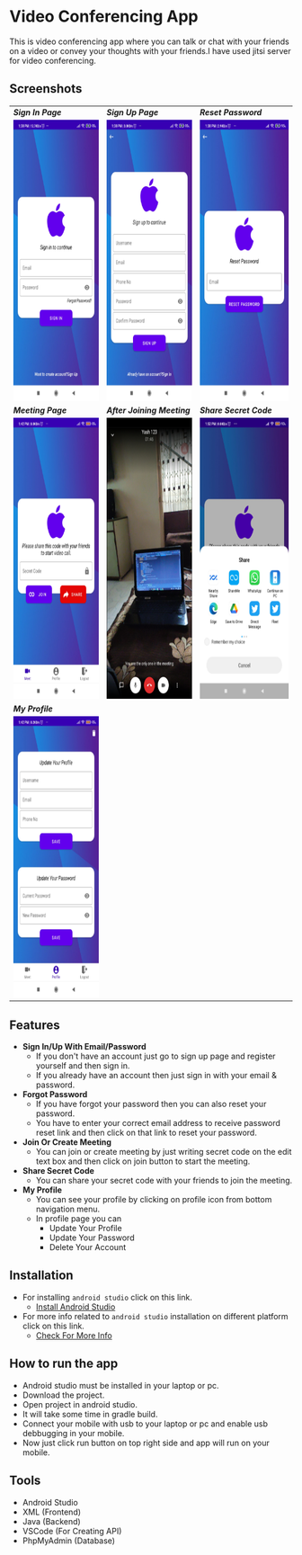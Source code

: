 # Video Conferencing App
This is video conferencing app where you can talk or chat with your friends on a video or convey your thoughts with your friends.I have used jitsi server for video conferencing.

## Screenshots
<!-- To set multiple images in grid view -->
<table align="center">
  
  <tr>
    <td><b><i>Sign In Page</i></b></td>
    <td><b><i>Sign Up Page</i></b</td>
    <td><b><i>Reset Password</i></b></td>
  </tr>
      
  <tr>
    <td><img src="/Images/Screenshot_1.jpg" width="250" height="500"></td>
    <td><img src="/Images/Screenshot_2.jpg" width="250" height="500"></td>
    <td><img src="/Images/Screenshot_3.jpg" width="250" height="500"></td>
  </tr>
      
  <tr>
    <td><b><i>Meeting Page</i></b></td>
    <td><b><i>After Joining Meeting</i></b></td>
    <td><b><i>Share Secret Code</i></b></td>
  </tr>
      
  <tr>
    <td><img src="/Images/Screenshot_4.jpg" width="250" height="500"></td>
    <td><img src="/Images/Screenshot_5.jpg" width="250" height="500"></td>
    <td><img src="/Images/Screenshot_6.jpg" width="250" height="500"></td>
  </tr>
      
  <tr>
    <td><b><i>My Profile</i></b></td>
    <td></td>
    <td></td>
  </tr>
      
  <tr>
    <td><img src="/Images/Screenshot_7.jpg" width="250" height="500"></td>
  </tr>
      
 </table>


## Features
- <b>Sign In/Up With Email/Password</b>
  - If you don't have an account just go to sign up page and register yourself and then sign in.
  - If you already have an account then just sign in with your email & password.
- <b>Forgot Password</b>
  - If you have forgot your password then you can also reset your password.
  - You have to enter your correct email address to receive password reset link and then click on that link to reset your password.
- <b>Join Or Create Meeting</b>
  - You can join or create meeting by just writing secret code on the edit text box and then click on join button to start the meeting.
- <b>Share Secret Code</b>
  - You can share your secret code with your friends to join the meeting.
- <b>My Profile</b>
  - You can see your profile by clicking on profile icon from bottom navigation menu.
  - In profile page you can 
    - Update Your Profile
    - Update Your Password
    - Delete Your Account
  
## Installation
- For installing `android studio` click on this link.
    - [Install Android Studio](https://developer.android.com/studio?gclid=EAIaIQobChMIibm3mZyk8QIVTteWCh3akwFDEAAYASABEgLNq_D_BwE&gclsrc=aw.ds#downloads "Android Studio")
- For more info related to `android studio` installation on different platform click on this link.
    - [Check For More Info](https://developer.android.com/studio/install "More Info")

## How to run the app
- Android studio must be installed in your laptop or pc.
- Download the project.
- Open project in android studio.
- It will take some time in gradle build.
- Connect your mobile with usb to your laptop or pc and enable usb debbugging in your mobile.
- Now just click run button on top right side and app will run on your mobile.

## Tools
- Android Studio
- XML (Frontend)
- Java (Backend)
- VSCode (For Creating API)
- PhpMyAdmin (Database)
